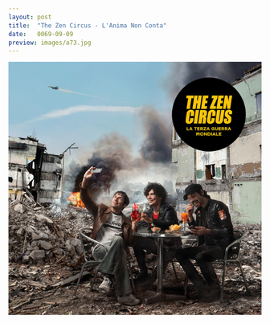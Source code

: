 ```yaml
---
layout: post
title:  "The Zen Circus - L'Anima Non Conta"
date:   0069-09-09
preview: images/a73.jpg
---
```


![The Zen Circus - La Terza Guerra Mondiale](/images/a73.jpg)
